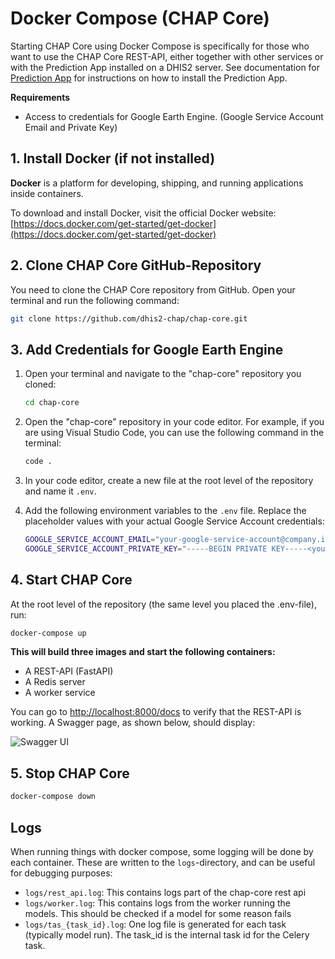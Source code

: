 
# Docker Compose (CHAP Core)

Starting CHAP Core using Docker Compose is specifically for those who want to use the CHAP Core REST-API, either together with other services or with the Prediction App installed on a DHIS2 server. See documentation for [Prediction App](prediction-app/prediction-app.md) for instructions on how to install the Prediction App.

**Requirements**
- Access to credentials for Google Earth Engine. (Google Service Account Email and Private Key)

## 1. Install Docker (if not installed)


**Docker** is a platform for developing, shipping, and running applications inside containers.

To download and install Docker, visit the official Docker website: [https://docs.docker.com/get-started/get-docker](https://docs.docker.com/get-started/get-docker)


## 2. Clone CHAP Core GitHub-Repository

You need to clone the CHAP Core repository from GitHub. Open your terminal and run the following command:

```sh
git clone https://github.com/dhis2-chap/chap-core.git
```

## 3. Add Credentials for Google Earth Engine

1. Open your terminal and navigate to the "chap-core" repository you cloned:

    ```sh
    cd chap-core
    ```

2. Open the "chap-core" repository in your code editor. For example, if you are using Visual Studio Code, you can use the following command in the terminal:

    ```sh
    code .
    ```

3. In your code editor, create a new file at the root level of the repository and name it `.env`.

4. Add the following environment variables to the `.env` file. Replace the placeholder values with your actual Google Service Account credentials:

    ```bash
    GOOGLE_SERVICE_ACCOUNT_EMAIL="your-google-service-account@company.iam.gserviceaccount.com"
    GOOGLE_SERVICE_ACCOUNT_PRIVATE_KEY="-----BEGIN PRIVATE KEY-----<your-private-key>-----END PRIVATE KEY-----"
    ```

## 4. Start CHAP Core

At the root level of the repository (the same level you placed the .env-file), run:

```sh
docker-compose up
```

**This will build three images and start the following containers:**

- A REST-API (FastAPI)
- A Redis server
- A worker service

You can go to [http://localhost:8000/docs](http://localhost:8000/docs) to verify that the REST-API is working. A Swagger page, as shown below, should display:

![Swagger UI](_static/swagger-fastapi.png)

## 5. Stop CHAP Core
```sh
docker-compose down
```



## Logs

When running things with docker compose, some logging will be done by each container. These are written to the `logs`-directory, and can be useful for debugging purposes:

- `logs/rest_api.log`: This contains logs part of the chap-core rest api
- `logs/worker.log`: This contains logs from the worker running the models. This should be checked if a model for some reason fails
- `logs/tas_{task_id}.log`: One log file is generated for each task (typically model run). The task_id is the internal task id for the Celery task.